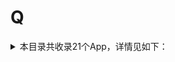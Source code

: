 # Q
<details>
<summary>
本目录共收录21个App，详情见如下：
</summary>

- [QQ浏览器](https://quantumult.app/x/open-app/add-resource?remote-resource=%7B%22rewrite_remote%22%3A%20%5B%22https%3A%2F%2Fraw.githubusercontent.com%2Fzirawell%2FR-Store%2Fmain%2FRule%2FQuanX%2FAdblock%2FApp%2FQ%2FQQ%E6%B5%8F%E8%A7%88%E5%99%A8%2Frewrite%2FqqBrowser.conf%2C%20tag%3DQQ%E6%B5%8F%E8%A7%88%E5%99%A8%22%5D%7D)
- [QQ钱包](https://quantumult.app/x/open-app/add-resource?remote-resource=%7B%22rewrite_remote%22%3A%20%5B%22https%3A%2F%2Fraw.githubusercontent.com%2Fzirawell%2FR-Store%2Fmain%2FRule%2FQuanX%2FAdblock%2FApp%2FQ%2FQQ%E9%92%B1%E5%8C%85%2Frewrite%2Fqianbao.conf%2C%20tag%3DQQ%E9%92%B1%E5%8C%85%22%5D%7D)
- [QQ音乐](https://quantumult.app/x/open-app/add-resource?remote-resource=%7B%22filter_remote%22%3A%20%5B%22https%3A%2F%2Fraw.githubusercontent.com%2Fzirawell%2FR-Store%2Fmain%2FRule%2FQuanX%2FAdblock%2FApp%2FQ%2FQQ%E9%9F%B3%E4%B9%90%2Ffilter%2FqqMusic.list%2C%20tag%3DQQ%E9%9F%B3%E4%B9%90%22%5D%2C%22rewrite_remote%22%3A%20%5B%22https%3A%2F%2Fraw.githubusercontent.com%2Fzirawell%2FR-Store%2Fmain%2FRule%2FQuanX%2FAdblock%2FApp%2FQ%2FQQ%E9%9F%B3%E4%B9%90%2Frewrite%2FqqMusic.conf%2C%20tag%3DQQ%E9%9F%B3%E4%B9%90%22%5D%7D)
- [亲宝宝](https://quantumult.app/x/open-app/add-resource?remote-resource=%7B%22filter_remote%22%3A%20%5B%22https%3A%2F%2Fraw.githubusercontent.com%2Fzirawell%2FR-Store%2Fmain%2FRule%2FQuanX%2FAdblock%2FApp%2FQ%2F%E4%BA%B2%E5%AE%9D%E5%AE%9D%2Ffilter%2Fqbb.list%2C%20tag%3D%E4%BA%B2%E5%AE%9D%E5%AE%9D%22%5D%2C%22rewrite_remote%22%3A%20%5B%22https%3A%2F%2Fraw.githubusercontent.com%2Fzirawell%2FR-Store%2Fmain%2FRule%2FQuanX%2FAdblock%2FApp%2FQ%2F%E4%BA%B2%E5%AE%9D%E5%AE%9D%2Frewrite%2Fqbb.conf%2C%20tag%3D%E4%BA%B2%E5%AE%9D%E5%AE%9D%22%5D%7D)
- [亲领开门](https://quantumult.app/x/open-app/add-resource?remote-resource=%7B%22filter_remote%22%3A%20%5B%22https%3A%2F%2Fraw.githubusercontent.com%2Fzirawell%2FR-Store%2Fmain%2FRule%2FQuanX%2FAdblock%2FApp%2FQ%2F%E4%BA%B2%E9%A2%86%E5%BC%80%E9%97%A8%2Ffilter%2Fqinlin.list%2C%20tag%3D%E4%BA%B2%E9%A2%86%E5%BC%80%E9%97%A8%22%5D%2C%22rewrite_remote%22%3A%20%5B%22https%3A%2F%2Fraw.githubusercontent.com%2Fzirawell%2FR-Store%2Fmain%2FRule%2FQuanX%2FAdblock%2FApp%2FQ%2F%E4%BA%B2%E9%A2%86%E5%BC%80%E9%97%A8%2Frewrite%2Fqinlin.conf%2C%20tag%3D%E4%BA%B2%E9%A2%86%E5%BC%80%E9%97%A8%22%5D%7D)
- [全家便利店](https://quantumult.app/x/open-app/add-resource?remote-resource=%7B%22rewrite_remote%22%3A%20%5B%22https%3A%2F%2Fraw.githubusercontent.com%2Fzirawell%2FR-Store%2Fmain%2FRule%2FQuanX%2FAdblock%2FApp%2FQ%2F%E5%85%A8%E5%AE%B6%E4%BE%BF%E5%88%A9%E5%BA%97%2Frewrite%2Ffamilymart.conf%2C%20tag%3D%E5%85%A8%E5%AE%B6%E4%BE%BF%E5%88%A9%E5%BA%97%22%5D%7D)
- [全民K歌](https://quantumult.app/x/open-app/add-resource?remote-resource=%7B%22rewrite_remote%22%3A%20%5B%22https%3A%2F%2Fraw.githubusercontent.com%2Fzirawell%2FR-Store%2Fmain%2FRule%2FQuanX%2FAdblock%2FApp%2FQ%2F%E5%85%A8%E6%B0%91K%E6%AD%8C%2Frewrite%2Fqmkg.conf%2C%20tag%3D%E5%85%A8%E6%B0%91K%E6%AD%8C%22%5D%7D)
- [全球购骑士卡](https://quantumult.app/x/open-app/add-resource?remote-resource=%7B%22rewrite_remote%22%3A%20%5B%22https%3A%2F%2Fraw.githubusercontent.com%2Fzirawell%2FR-Store%2Fmain%2FRule%2FQuanX%2FAdblock%2FApp%2FQ%2F%E5%85%A8%E7%90%83%E8%B4%AD%E9%AA%91%E5%A3%AB%E5%8D%A1%2Frewrite%2FblackUnique.conf%2C%20tag%3D%E5%85%A8%E7%90%83%E8%B4%AD%E9%AA%91%E5%A3%AB%E5%8D%A1%22%5D%7D)
- [全能浏览器](https://quantumult.app/x/open-app/add-resource?remote-resource=%7B%22rewrite_remote%22%3A%20%5B%22https%3A%2F%2Fraw.githubusercontent.com%2Fzirawell%2FR-Store%2Fmain%2FRule%2FQuanX%2FAdblock%2FApp%2FQ%2F%E5%85%A8%E8%83%BD%E6%B5%8F%E8%A7%88%E5%99%A8%2Frewrite%2Fgdt.conf%2C%20tag%3D%E5%85%A8%E8%83%BD%E6%B5%8F%E8%A7%88%E5%99%A8%22%5D%7D)
- [去上网（去哒）](https://quantumult.app/x/open-app/add-resource?remote-resource=%7B%22rewrite_remote%22%3A%20%5B%22https%3A%2F%2Fraw.githubusercontent.com%2Fzirawell%2FR-Store%2Fmain%2FRule%2FQuanX%2FAdblock%2FApp%2FQ%2F%E5%8E%BB%E4%B8%8A%E7%BD%91%EF%BC%88%E5%8E%BB%E5%93%92%EF%BC%89%2Frewrite%2FiQuShangWang.conf%2C%20tag%3D%E5%8E%BB%E4%B8%8A%E7%BD%91%EF%BC%88%E5%8E%BB%E5%93%92%EF%BC%89%22%5D%7D)
- [去哪儿](https://quantumult.app/x/open-app/add-resource?remote-resource=%7B%22rewrite_remote%22%3A%20%5B%22https%3A%2F%2Fraw.githubusercontent.com%2Fzirawell%2FR-Store%2Fmain%2FRule%2FQuanX%2FAdblock%2FApp%2FQ%2F%E5%8E%BB%E5%93%AA%E5%84%BF%2Frewrite%2Fqunar.conf%2C%20tag%3D%E5%8E%BB%E5%93%AA%E5%84%BF%22%5D%7D)
- [奇点阅读](https://quantumult.app/x/open-app/add-resource?remote-resource=%7B%22rewrite_remote%22%3A%20%5B%22https%3A%2F%2Fraw.githubusercontent.com%2Fzirawell%2FR-Store%2Fmain%2FRule%2FQuanX%2FAdblock%2FApp%2FQ%2F%E5%A5%87%E7%82%B9%E9%98%85%E8%AF%BB%2Frewrite%2Fqi.conf%2C%20tag%3D%E5%A5%87%E7%82%B9%E9%98%85%E8%AF%BB%22%5D%7D)
- [奇瑞汽车](https://quantumult.app/x/open-app/add-resource?remote-resource=%7B%22rewrite_remote%22%3A%20%5B%22https%3A%2F%2Fraw.githubusercontent.com%2Fzirawell%2FR-Store%2Fmain%2FRule%2FQuanX%2FAdblock%2FApp%2FQ%2F%E5%A5%87%E7%91%9E%E6%B1%BD%E8%BD%A6%2Frewrite%2Fchery.conf%2C%20tag%3D%E5%A5%87%E7%91%9E%E6%B1%BD%E8%BD%A6%22%5D%7D)
- [巧虎官方](https://quantumult.app/x/open-app/add-resource?remote-resource=%7B%22rewrite_remote%22%3A%20%5B%22https%3A%2F%2Fraw.githubusercontent.com%2Fzirawell%2FR-Store%2Fmain%2FRule%2FQuanX%2FAdblock%2FApp%2FQ%2F%E5%B7%A7%E8%99%8E%E5%AE%98%E6%96%B9%2Frewrite%2Fqiaohu.conf%2C%20tag%3D%E5%B7%A7%E8%99%8E%E5%AE%98%E6%96%B9%22%5D%7D)
- [汽水音乐](https://quantumult.app/x/open-app/add-resource?remote-resource=%7B%22rewrite_remote%22%3A%20%5B%22https%3A%2F%2Fraw.githubusercontent.com%2Fzirawell%2FR-Store%2Fmain%2FRule%2FQuanX%2FAdblock%2FApp%2FQ%2F%E6%B1%BD%E6%B0%B4%E9%9F%B3%E4%B9%90%2Frewrite%2Fqishui.conf%2C%20tag%3D%E6%B1%BD%E6%B0%B4%E9%9F%B3%E4%B9%90%22%5D%7D)
- [汽车之家](https://quantumult.app/x/open-app/add-resource?remote-resource=%7B%22filter_remote%22%3A%20%5B%22https%3A%2F%2Fraw.githubusercontent.com%2Fzirawell%2FR-Store%2Fmain%2FRule%2FQuanX%2FAdblock%2FApp%2FQ%2F%E6%B1%BD%E8%BD%A6%E4%B9%8B%E5%AE%B6%2Ffilter%2Fautohome.list%2C%20tag%3D%E6%B1%BD%E8%BD%A6%E4%B9%8B%E5%AE%B6%22%5D%2C%22rewrite_remote%22%3A%20%5B%22https%3A%2F%2Fraw.githubusercontent.com%2Fzirawell%2FR-Store%2Fmain%2FRule%2FQuanX%2FAdblock%2FApp%2FQ%2F%E6%B1%BD%E8%BD%A6%E4%B9%8B%E5%AE%B6%2Frewrite%2Fautohome.conf%2C%20tag%3D%E6%B1%BD%E8%BD%A6%E4%B9%8B%E5%AE%B6%22%5D%7D)
- [球迷报](https://quantumult.app/x/open-app/add-resource?remote-resource=%7B%22rewrite_remote%22%3A%20%5B%22https%3A%2F%2Fraw.githubusercontent.com%2Fzirawell%2FR-Store%2Fmain%2FRule%2FQuanX%2FAdblock%2FApp%2FQ%2F%E7%90%83%E8%BF%B7%E6%8A%A5%2Frewrite%2Fqiumibao.conf%2C%20tag%3D%E7%90%83%E8%BF%B7%E6%8A%A5%22%5D%7D)
- [穷游](https://quantumult.app/x/open-app/add-resource?remote-resource=%7B%22rewrite_remote%22%3A%20%5B%22https%3A%2F%2Fraw.githubusercontent.com%2Fzirawell%2FR-Store%2Fmain%2FRule%2FQuanX%2FAdblock%2FApp%2FQ%2F%E7%A9%B7%E6%B8%B8%2Frewrite%2Fqyer.conf%2C%20tag%3D%E7%A9%B7%E6%B8%B8%22%5D%7D)
- [蜻蜓FM](https://quantumult.app/x/open-app/add-resource?remote-resource=%7B%22filter_remote%22%3A%20%5B%22https%3A%2F%2Fraw.githubusercontent.com%2Fzirawell%2FR-Store%2Fmain%2FRule%2FQuanX%2FAdblock%2FApp%2FQ%2F%E8%9C%BB%E8%9C%93FM%2Ffilter%2Fqingting.list%2C%20tag%3D%E8%9C%BB%E8%9C%93FM%22%5D%7D)
- [起点读书](https://quantumult.app/x/open-app/add-resource?remote-resource=%7B%22rewrite_remote%22%3A%20%5B%22https%3A%2F%2Fraw.githubusercontent.com%2Fzirawell%2FR-Store%2Fmain%2FRule%2FQuanX%2FAdblock%2FApp%2FQ%2F%E8%B5%B7%E7%82%B9%E8%AF%BB%E4%B9%A6%2Frewrite%2Fqidian.conf%2C%20tag%3D%E8%B5%B7%E7%82%B9%E8%AF%BB%E4%B9%A6%22%5D%7D)
- [趣兜风](https://quantumult.app/x/open-app/add-resource?remote-resource=%7B%22filter_remote%22%3A%20%5B%22https%3A%2F%2Fraw.githubusercontent.com%2Fzirawell%2FR-Store%2Fmain%2FRule%2FQuanX%2FAdblock%2FApp%2FQ%2F%E8%B6%A3%E5%85%9C%E9%A3%8E%2Ffilter%2Fqdf.list%2C%20tag%3D%E8%B6%A3%E5%85%9C%E9%A3%8E%22%5D%2C%22rewrite_remote%22%3A%20%5B%22https%3A%2F%2Fraw.githubusercontent.com%2Fzirawell%2FR-Store%2Fmain%2FRule%2FQuanX%2FAdblock%2FApp%2FQ%2F%E8%B6%A3%E5%85%9C%E9%A3%8E%2Frewrite%2Fqdf.conf%2C%20tag%3D%E8%B6%A3%E5%85%9C%E9%A3%8E%22%5D%7D)

</details>